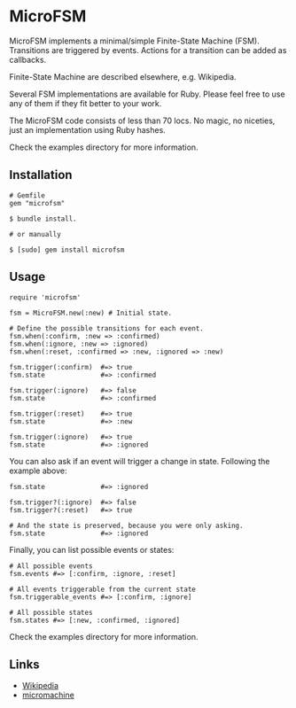 # MicroFSM

MicroFSM implements a minimal/simple Finite-State Machine (FSM).
Transitions are triggered by events.
Actions for a transition can be added as callbacks.

Finite-State Machine are described elsewhere, e.g. Wikipedia.

Several FSM implementations are available for Ruby.
Please feel free to use any of them if they fit better to your work.

The MicroFSM code consists of less than 70 locs.
No magic, no niceties, just an implementation using Ruby hashes.

Check the examples directory for more information.


## Installation

~~~~
# Gemfile
gem "microfsm"

$ bundle install.

# or manually

$ [sudo] gem install microfsm
~~~~

## Usage

~~~~
require 'microfsm'

fsm = MicroFSM.new(:new) # Initial state.

# Define the possible transitions for each event.
fsm.when(:confirm, :new => :confirmed)
fsm.when(:ignore, :new => :ignored)
fsm.when(:reset, :confirmed => :new, :ignored => :new)

fsm.trigger(:confirm)  #=> true
fsm.state              #=> :confirmed

fsm.trigger(:ignore)   #=> false
fsm.state              #=> :confirmed

fsm.trigger(:reset)    #=> true
fsm.state              #=> :new

fsm.trigger(:ignore)   #=> true
fsm.state              #=> :ignored
~~~~

You can also ask if an event will trigger a change in state. Following
the example above:

~~~~
fsm.state              #=> :ignored

fsm.trigger?(:ignore)  #=> false
fsm.trigger?(:reset)   #=> true

# And the state is preserved, because you were only asking.
fsm.state              #=> :ignored
~~~~


Finally, you can list possible events or states:

~~~~
# All possible events
fsm.events #=> [:confirm, :ignore, :reset]

# All events triggerable from the current state
fsm.triggerable_events #=> [:confirm, :ignore]

# All possible states
fsm.states #=> [:new, :confirmed, :ignored]
~~~~

Check the examples directory for more information.

## Links

- [Wikipedia](https://en.wikipedia.org/wiki/Finite-state_machine)
- [micromachine](https://github.com/soveran/micromachine)
